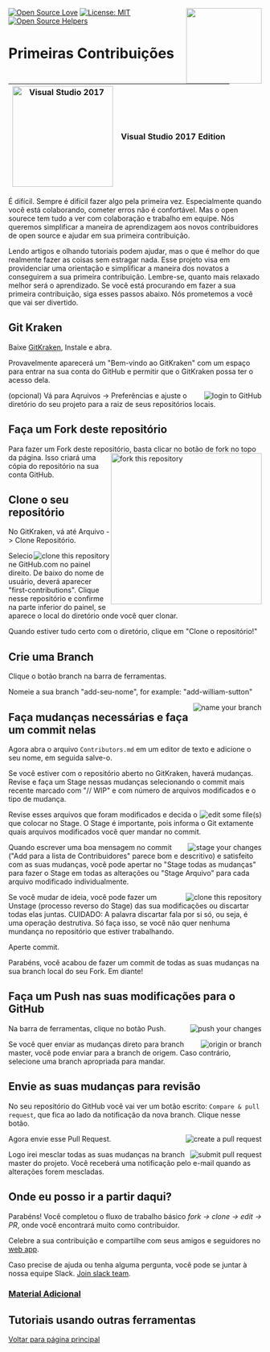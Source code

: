 [![Open Source Love](https://badges.frapsoft.com/os/v1/open-source.svg?v=103)](https://github.com/ellerbrock/open-source-badges/)
[<img align="right" width="150" src="https://firstcontributions.github.io/assets/gui-tool-tutorials/gitkraken-tutorial/join-slack-team.png">](https://join.slack.com/t/firstcontributors/shared_invite/zt-1hg51qkgm-Xc7HxhsiPYNN3ofX2_I8FA)
[![License: MIT](https://img.shields.io/badge/License-MIT-green.svg)](https://opensource.org/licenses/MIT)
[![Open Source Helpers](https://www.codetriage.com/roshanjossey/first-contributions/badges/users.svg)](https://www.codetriage.com/roshanjossey/first-contributions)


# Primeiras Contribuições

|<img alt="Visual Studio 2017" src="https://upload.wikimedia.org/wikipedia/commons/thumb/6/61/Visual_Studio_2017_logo_and_wordmark.svg/2000px-Visual_Studio_2017_logo_and_wordmark.svg.png" width="200">|Visual Studio 2017 Edition|
|---|---|

É difícil. Sempre é difícil fazer algo pela primeira vez. Especialmente quando você está colaborando, cometer erros não é confortável. Mas o open sourece tem tudo a ver com colaboração e trabalho em equipe. Nós queremos simplificar a maneira de aprendizagem aos novos contribuidores de open source e ajudar em sua primeira contribuição.

Lendo artigos e olhando tutoriais podem ajudar, mas o que é melhor do que realmente fazer as coisas sem estragar nada.
Esse projeto visa em providenciar uma orientação e simplificar a maneira dos novatos a conseguirem a sua primeira contribuição. 
Lembre-se, quanto mais relaxado melhor será o aprendizado. Se você está procurando em fazer a sua primeira contribuição, siga esses passos abaixo. Nós prometemos a você que vai ser divertido.



## Git Kraken

Baixe [GitKraken](https://www.gitkraken.com), Instale e abra.

Provavelmente aparecerá um "Bem-vindo ao GitKraken" com um espaço para entrar na sua conta do GitHub e permitir que o GitKraken possa ter o acesso dela. 


<img style="float: right;" src="https://firstcontributions.github.io/assets/gui-tool-tutorials/gitkraken-tutorial/gk-login.png" alt="login to GitHub" />

(opcional) Vá para Aqruivos -> Preferências e ajuste o diretório do seu projeto para a raiz de seus repositórios locais.


## Faça um Fork deste repositório

Para fazer um Fork deste repositório, basta clicar no botão de fork no topo da página.
<img align="right" width="300" src="https://firstcontributions.github.io/assets/gui-tool-tutorials/gitkraken-tutorial/fork.png" alt="fork this repository" />
Isso criará uma cópia do repositório na sua conta GitHub.


## Clone o seu repositório

No GitKraken, vá até Arquivo -> Clone Repositório.


<img style="float: right;" src="https://firstcontributions.github.io/assets/gui-tool-tutorials/gitkraken-tutorial/gk-clone.png" alt="clone this repository" />


Selecione GitHub.com no painel direito. De baixo do nome de usuário, deverá aparecer "first-contributions".  Clique nesse repositório e confirme na parte inferior do painel, se aparece o local do diretório onde você quer clonar.

Quando estiver tudo certo com o diretório, clique em "Clone o repositório!"


## Crie uma Branch

Clique o botão branch na barra de ferramentas. 

Nomeie a sua branch "add-seu-nome", for example: "add-william-sutton"

<img style="float: right;" src="https://firstcontributions.github.io/assets/gui-tool-tutorials/gitkraken-tutorial/gk-branch.png" alt="name your branch" />


## Faça mudanças necessárias e faça um commit nelas 

Agora abra o arquivo `Contributors.md` em um editor de texto e adicione o seu nome, em seguida salve-o.

Se você estiver com o repositório aberto no GitKraken, haverá mudanças.
Revise e faça um Stage nessas mudanças selecionando o commit mais recente marcado com "// WIP" e com número de arquivos modificados e o tipo de mudança.

<img style="float: right;" src="https://firstcontributions.github.io/assets/gui-tool-tutorials/gitkraken-tutorial/gk-edit.png" alt="edit some file(s)" />

Revise esses arquivos que foram modificados e decida o que colocar no Stage. O Stage é importante, pois informa o Git extamente quais arquivos modificados você quer mandar no commit.


<img style="float: right;" src="https://firstcontributions.github.io/assets/gui-tool-tutorials/gitkraken-tutorial/gk-stage.png" alt="stage your changes" />


Quando escrever uma boa mensagem no commit ("Add <seu-nome> para a lista de Contribuidores" parece bom e descritivo) e satisfeito com as suas mudanças, você pode apertar no "Stage todas as mudanças" para fazer o Stage em todas as alterações ou "Stage Arquivo" para cada arquivo modificado individualmente.


<img style="float: right;" src="https://firstcontributions.github.io/assets/gui-tool-tutorials/gitkraken-tutorial/gk-commit.png" alt="clone this repository" />


Se você mudar de ideia, você pode fazer um Unstage (processo reverso do Stage) das sua modificações ou discartar todas elas juntas.
CUIDADO: A palavra discartar fala por si só, ou seja, é uma operação destrutiva. Só faça isso, se você não quer nenhuma mundança no repositório que estiver trabalhando.

Aperte commit.

Parabéns, você acabou de fazer um commit de todas as suas mudanças na sua branch local do seu Fork. Em diante!


## Faça um Push nas suas modificações para o GitHub

<img style="float: right;" src="https://firstcontributions.github.io/assets/gui-tool-tutorials/gitkraken-tutorial/gk-push.png" alt="push your changes" />

Na barra de ferramentas, clique no botão Push.

<img style="float: right;" src="https://firstcontributions.github.io/assets/gui-tool-tutorials/gitkraken-tutorial/gk-origin.png" alt="origin or branch" />

Se você quer enviar as mudanças direto para branch master, você pode enviar para a branch de origem. Caso contrário, selecione uma branch apropriada para mandar.  


## Envie as suas mudanças para revisão

No seu repositório do GitHub você vai ver um botão escrito: `Compare & pull request`, que fica ao lado da notificação da nova branch. Clique nesse botão.

<img style="float: right;" src="https://firstcontributions.github.io/assets/gui-tool-tutorials/gitkraken-tutorial/compare-and-pull.png" alt="create a pull request" />

Agora envie esse Pull Request.

<img style="float: right;" src="https://firstcontributions.github.io/assets/gui-tool-tutorials/gitkraken-tutorial/submit-pull-request.png" alt="submit pull request" />

Logo irei mesclar todas as suas mudanças na branch master do projeto. Você receberá uma notificação pelo e-mail quando as alterações forem mescladas.

## Onde eu posso ir a partir daqui?

Parabéns! Você completou o fluxo de trabalho básico _fork -> clone -> edit -> PR_, onde você encontrará muito como contribuidor.

Celebre a sua contribuição e compartilhe com seus amigos e seguidores no [web app](https://firstcontributions.github.io/#social-share).

Caso precise de ajuda ou tenha alguma pergunta, você pode se juntar à nossa equipe Slack. [Join slack team](https://join.slack.com/t/firstcontributors/shared_invite/zt-1hg51qkgm-Xc7HxhsiPYNN3ofX2_I8FA).


### [Material Adicional](/additional-material/translations/Portuguese/additional-material.pt-br.md)

## Tutoriais usando outras ferramentas
[Voltar para página principal](https://github.com/firstcontributions/first-contributions#tutorials-using-other-tools)
